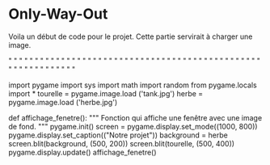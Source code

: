 # Only-Way-Out
Voila un début de code pour le projet. Cette partie servirait à charger une image.

" " " " " " " " " " " " " " " " " " " " " " " " " " " " " " " " " " " " " " " " " " " " " " " " " " " " " " " " " " " " "

import pygame
import sys
import math
import random
from pygame.locals import *
tourelle = pygame.image.load ('tank.jpg')
herbe = pygame.image.load ('herbe.jpg')

def affichage_fenetre():
    """
    Fonction qui affiche une fenêtre avec une image de fond.
    """
    pygame.init()
    screen = pygame.display.set_mode((1000, 800))
    pygame.display.set_caption(("Notre projet"))
    background = herbe
    screen.blit(background, (500, 200))
    screen.blit(tourelle, (500, 400))
    pygame.display.update()
affichage_fenetre()
